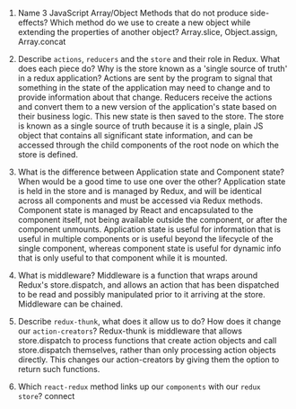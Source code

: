 1.  Name 3 JavaScript Array/Object Methods that do not produce side-effects? Which method do we use to create a new object while extending the properties of another object?
Array.slice, Object.assign, Array.concat

2.  Describe `actions`, `reducers` and the `store` and their role in Redux. What does each piece do? Why is the store known as a 'single source of truth' in a redux application?
Actions are sent by the program to signal that something in the state of the application may need to change and to provide information about that change. Reducers receive the actions and convert them to a new version of the application's state based on their business logic. This new state is then saved to the store. The store is known as a single source of truth because it is a single, plain JS object that contains all significant state information, and can be accessed through the child components of the root node on which the store is defined.

3.  What is the difference between Application state and Component state? When would be a good time to use one over the other?
Application state is held in the store and is managed by Redux, and will be identical across all components and must be accessed via Redux methods. Component state is managed by React and encapsulated to the component itself, not being available outside the component, or after the component unmounts. Application state is useful for information that is useful in multiple components or is useful beyond the lifecycle of the single component, whereas component state is useful for dynamic info that is only useful to that component while it is mounted.

4.  What is middleware?
Middleware is a function that wraps around Redux's store.dispatch, and allows an action that has been dispatched to be read and possibly manipulated prior to it arriving at the store. Middleware can be chained.

5.  Describe `redux-thunk`, what does it allow us to do? How does it change our `action-creators`?
Redux-thunk is middleware that allows store.dispatch to process functions that create action objects and call store.dispatch themselves, rather than only processing action objects directly. This changes our action-creators by giving them the option to return such functions.

6.  Which `react-redux` method links up our `components` with our `redux store`?
connect
